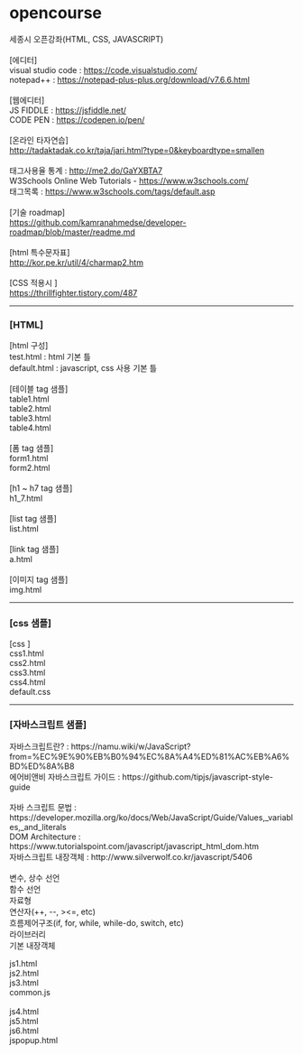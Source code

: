 # opencourse
세종시 오픈강좌(HTML, CSS, JAVASCRIPT)<br>
<br>
[에디터]<br>
visual studio code : https://code.visualstudio.com/<br>
notepad++ : https://notepad-plus-plus.org/download/v7.6.6.html<br>
<br>
[웹에디터]<br>
JS FIDDLE : https://jsfiddle.net/<br>
CODE PEN : https://codepen.io/pen/<br>
<br>
[온라인 타자연습]<br>
http://tadaktadak.co.kr/taja/jari.html?type=0&keyboardtype=smallen<br>
<br>
태그사용율 통계 :  http://me2.do/GaYXBTA7<br>
W3Schools Online Web Tutorials - https://www.w3schools.com/<br>
태그목록 : https://www.w3schools.com/tags/default.asp<br>
<br>
[기술 roadmap]<br>
https://github.com/kamranahmedse/developer-roadmap/blob/master/readme.md<br>
<br>
[html 특수문자표]<br>
http://kor.pe.kr/util/4/charmap2.htm<br>
<br>
[CSS 적용시 ]<br>
https://thrillfighter.tistory.com/487<br>
<hr>
<h3>[HTML]</h3>
[html 구성]<br>
test.html : html 기본 틀<br>
default.html : javascript, css 사용 기본 틀<br>
<br>
[테이블 tag 샘플]<br>
table1.html<br>
table2.html<br>
table3.html<br>
table4.html<br>
<br>
[폼 tag 샘플]<br>
form1.html<br>
form2.html<br>
<br>
[h1 ~ h7 tag 샘플]<br>
h1_7.html<br>
<br>
[list tag 샘플]<br>
list.html<br>
<br>
[link tag 샘플]<br>
a.html<br>
<br>
[이미지 tag 샘플]<br>
img.html<br>
<hr>
<h3>[css 샘플]</h3>
[css ]<br>
css1.html<br>
css2.html<br>
css3.html<br>
css4.html<br>
default.css<br>
<hr>
<h3>[자바스크립트 샘플]</h3>
자바스크립트란? : https://namu.wiki/w/JavaScript?from=%EC%9E%90%EB%B0%94%EC%8A%A4%ED%81%AC%EB%A6%BD%ED%8A%B8 <br>
에어비앤비 자바스크립트 가이드 : https://github.com/tipjs/javascript-style-guide<br>
<br>
자바 스크립트 문법 : https://developer.mozilla.org/ko/docs/Web/JavaScript/Guide/Values,_variables,_and_literals<br>
DOM Architecture : https://www.tutorialspoint.com/javascript/javascript_html_dom.htm<br>
자바스크립트 내장객체 : http://www.silverwolf.co.kr/javascript/5406<br>
<br>변수, 상수 선언
<br>함수 선언
<br>자료형
<br>연산자(++, --, ><=, etc)
<br>흐름제어구조(if, for, while, while-do, switch, etc)
<br>라이브러리
<br>기본 내장객체

js1.html<br>
js2.html<br>
js3.html<br>
common.js<br>
<br>
js4.html<br>
js5.html<br>
js6.html<br>
jspopup.html<br>
